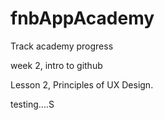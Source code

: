# fnbAppAcademy
Track academy progress


week 2, intro to github

Lesson 2, Principles of UX Design.

testing....S